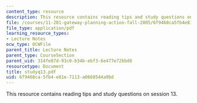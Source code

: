```yaml
---
content_type: resource
description: This resource contains reading tips and study questions on session 13.
file: /courses/11-201-gateway-planning-action-fall-2005/6f9468ca5fb4e81e7113a0668544a9bd_studyq13.pdf
file_type: application/pdf
learning_resource_types:
- Lecture Notes
ocw_type: OCWFile
parent_title: Lecture Notes
parent_type: CourseSection
parent_uid: 314fe87d-93c0-b34b-ebf3-6e477e72bbd8
resourcetype: Document
title: studyq13.pdf
uid: 6f9468ca-5fb4-e81e-7113-a0668544a9bd
---
```

This resource contains reading tips and study questions on session 13.

